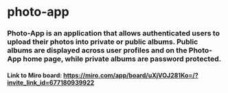 # photo-app

### Photo-App is an application that allows authenticated users to upload their photos into private or public albums. Public albums are displayed across user profiles and on the Photo-App home page, while private albums are password protected.

#### Link to Miro board: https://miro.com/app/board/uXjVOJ281Ko=/?invite_link_id=677180939922
